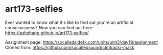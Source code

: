 # art173-selfies
Ever wanted to know what it's like to find out you're an artificial consciousness? Now you can find out here: https://ashzhang.github.io/art173-selfies/

Assignment page: https://socalledsidefx.com/units/unit3/day19/assignment
Cloned from: https://github.com/socalledsound/clmtrackr-mask
